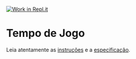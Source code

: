 [![Work in Repl.it](https://classroom.github.com/assets/work-in-replit-14baed9a392b3a25080506f3b7b6d57f295ec2978f6f33ec97e36a161684cbe9.svg)](https://classroom.github.com/online_ide?assignment_repo_id=3874761&assignment_repo_type=AssignmentRepo)
# Tempo de Jogo

Leia atentamente as [instruções](./instruções.md) e a [especificação](./especificação.md).
